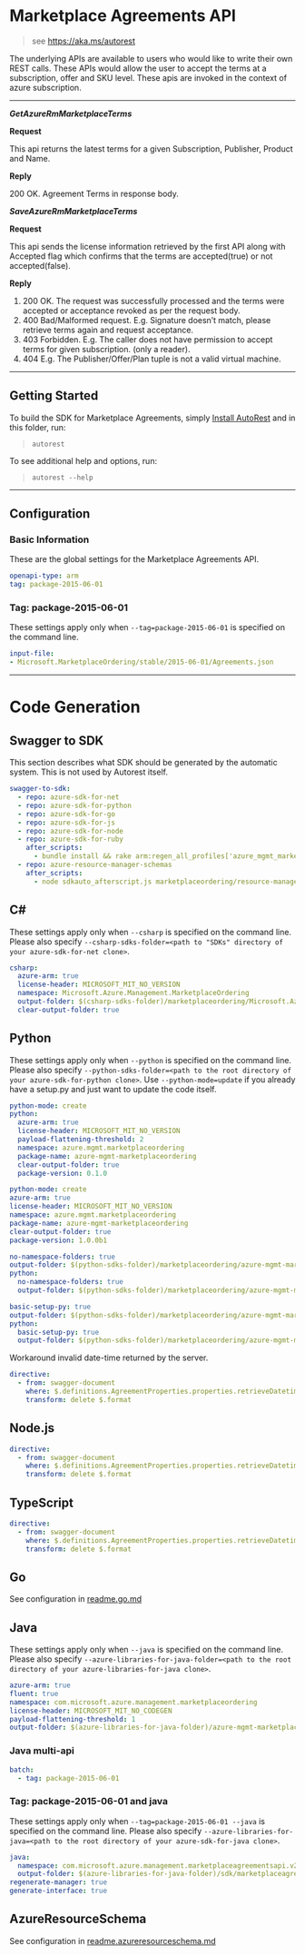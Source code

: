 # Marketplace Agreements API

> see https://aka.ms/autorest

The underlying APIs are available to users who would like to write their own REST calls. These APIs would allow the user to accept the terms at a subscription, offer and SKU level. These apis are invoked in the context of azure subscription.

---
***GetAzureRmMarketplaceTerms***

**Request**

This api returns the latest terms for a given Subscription, Publisher, Product and Name.

**Reply**

200 OK. Agreement Terms in response body.

***SaveAzureRmMarketplaceTerms***

**Request**

This api sends the license information retrieved by the first API along with Accepted flag which confirms that the terms are accepted(true) or not accepted(false).

**Reply**

1. 200 OK. The request was successfully processed and the terms were accepted or acceptance revoked as per the request body.
2. 400 Bad/Malformed request. E.g. Signature doesn’t match, please retrieve terms again and request acceptance.
3. 403 Forbidden. E.g. The caller does not have permission to accept terms for given subscription. (only a reader).
4. 404 E.g. The Publisher/Offer/Plan tuple is not a valid virtual machine.

---
## Getting Started
To build the SDK for Marketplace Agreements, simply [Install AutoRest](https://aka.ms/autorest/install) and in this folder, run:

> `autorest`

To see additional help and options, run:

> `autorest --help`
---

## Configuration



### Basic Information
These are the global settings for the Marketplace Agreements API.

``` yaml
openapi-type: arm
tag: package-2015-06-01
```


### Tag: package-2015-06-01

These settings apply only when `--tag=package-2015-06-01` is specified on the command line.

``` yaml $(tag) == 'package-2015-06-01'
input-file:
- Microsoft.MarketplaceOrdering/stable/2015-06-01/Agreements.json
```


---
# Code Generation


## Swagger to SDK

This section describes what SDK should be generated by the automatic system.
This is not used by Autorest itself.

``` yaml $(swagger-to-sdk)
swagger-to-sdk:
  - repo: azure-sdk-for-net
  - repo: azure-sdk-for-python
  - repo: azure-sdk-for-go
  - repo: azure-sdk-for-js
  - repo: azure-sdk-for-node
  - repo: azure-sdk-for-ruby
    after_scripts:
      - bundle install && rake arm:regen_all_profiles['azure_mgmt_marketplace_ordering']
  - repo: azure-resource-manager-schemas
    after_scripts:
      - node sdkauto_afterscript.js marketplaceordering/resource-manager
```


## C#

These settings apply only when `--csharp` is specified on the command line.
Please also specify `--csharp-sdks-folder=<path to "SDKs" directory of your azure-sdk-for-net clone>`.

``` yaml $(csharp)
csharp:
  azure-arm: true
  license-header: MICROSOFT_MIT_NO_VERSION
  namespace: Microsoft.Azure.Management.MarketplaceOrdering
  output-folder: $(csharp-sdks-folder)/marketplaceordering/Microsoft.Azure.Management.MarketplaceOrdering/src/Generated
  clear-output-folder: true
```


## Python

These settings apply only when `--python` is specified on the command line.
Please also specify `--python-sdks-folder=<path to the root directory of your azure-sdk-for-python clone>`.
Use `--python-mode=update` if you already have a setup.py and just want to update the code itself.

``` yaml $(python) && !$(track2)
python-mode: create
python:
  azure-arm: true
  license-header: MICROSOFT_MIT_NO_VERSION
  payload-flattening-threshold: 2
  namespace: azure.mgmt.marketplaceordering
  package-name: azure-mgmt-marketplaceordering
  clear-output-folder: true
  package-version: 0.1.0
```

``` yaml $(python) && $(track2)
python-mode: create
azure-arm: true
license-header: MICROSOFT_MIT_NO_VERSION
namespace: azure.mgmt.marketplaceordering
package-name: azure-mgmt-marketplaceordering
clear-output-folder: true
package-version: 1.0.0b1
```

``` yaml $(python) && $(python-mode) == 'update'
no-namespace-folders: true
output-folder: $(python-sdks-folder)/marketplaceordering/azure-mgmt-marketplaceordering/azure/mgmt/marketplaceordering
python:
  no-namespace-folders: true
  output-folder: $(python-sdks-folder)/marketplaceordering/azure-mgmt-marketplaceordering/azure/mgmt/marketplaceordering
```
``` yaml $(python) && $(python-mode) == 'create'
basic-setup-py: true
output-folder: $(python-sdks-folder)/marketplaceordering/azure-mgmt-marketplaceordering
python:
  basic-setup-py: true
  output-folder: $(python-sdks-folder)/marketplaceordering/azure-mgmt-marketplaceordering
```

Workaround invalid date-time returned by the server.

``` yaml $(python)
directive:
  - from: swagger-document
    where: $.definitions.AgreementProperties.properties.retrieveDatetime
    transform: delete $.format
```

## Node.js

``` yaml $(nodejs)
directive:
  - from: swagger-document
    where: $.definitions.AgreementProperties.properties.retrieveDatetime
    transform: delete $.format
```

## TypeScript

``` yaml $(typescript)
directive:
  - from: swagger-document
    where: $.definitions.AgreementProperties.properties.retrieveDatetime
    transform: delete $.format
```

## Go

See configuration in [readme.go.md](./readme.go.md)

## Java

These settings apply only when `--java` is specified on the command line.
Please also specify `--azure-libraries-for-java-folder=<path to the root directory of your azure-libraries-for-java clone>`.

``` yaml $(java)
azure-arm: true
fluent: true
namespace: com.microsoft.azure.management.marketplaceordering
license-header: MICROSOFT_MIT_NO_CODEGEN
payload-flattening-threshold: 1
output-folder: $(azure-libraries-for-java-folder)/azure-mgmt-marketplaceordering
```

### Java multi-api

``` yaml $(java) && $(multiapi)
batch:
  - tag: package-2015-06-01
```

### Tag: package-2015-06-01 and java

These settings apply only when `--tag=package-2015-06-01 --java` is specified on the command line.
Please also specify `--azure-libraries-for-java=<path to the root directory of your azure-sdk-for-java clone>`.

``` yaml $(tag) == 'package-2015-06-01' && $(java) && $(multiapi)
java:
  namespace: com.microsoft.azure.management.marketplaceagreementsapi.v2015_06_01
  output-folder: $(azure-libraries-for-java-folder)/sdk/marketplaceagreementsapi/mgmt-v2015_06_01
regenerate-manager: true
generate-interface: true
```



## AzureResourceSchema

See configuration in [readme.azureresourceschema.md](./readme.azureresourceschema.md)


